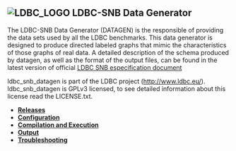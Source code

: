 
![LDBC_LOGO](https://raw.github.com/wiki/ldbc/ldbc_socialnet_bm/images/ldbc-logo.png)
LDBC-SNB Data Generator
----------------------

The LDBC-SNB Data Generator (DATAGEN) is the responsible of providing the data sets used by all the LDBC benchmarks. This data generator is designed to produce directed labeled graphs that mimic the characteristics of those graphs of real data. A detailed description of the schema produced by datagen, as well as the format of the output files, can be found in the latest version of official [LDBC SNB especification document](https://github.com/ldbc/ldbc_snb_docs)


ldbc_snb_datagen is part of the LDBC project (http://www.ldbc.eu/).
ldbc_snb_datagen is GPLv3 licensed, to see detailed information about this license read the LICENSE.txt.

* **[Releases](https://github.com/ldbc_dev/ldbc_snb_datagen_0.2/releases)**
* **[Configuration](https://github.com/ldbc_dev/ldbc_snb_datagen_0.2/wiki/Configuration)**
* **[Compilation and Execution](https://github.com/ArnauPrat/ldbc_snb_datagen/wiki/Compilation_Execution)**
* **[Output](https://github.com/ArnauPrat/ldbc_snb_datagen/wiki/Data-Output)**
* **[Troubleshooting](https://github.com/ArnauPrat/ldbc_snb_datagen/wiki/Throubleshooting)**
